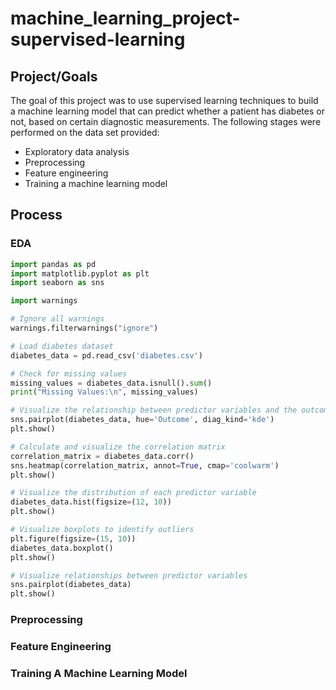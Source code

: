 # machine_learning_project-supervised-learning

## Project/Goals
The goal of this project was to use supervised learning techniques to build a machine learning model that can predict whether a patient has diabetes or not, based on certain diagnostic measurements. The following stages were performed on the data set provided:
- Exploratory data analysis
- Preprocessing
- Feature engineering
- Training a machine learning model


## Process
### EDA

``` python
import pandas as pd
import matplotlib.pyplot as plt
import seaborn as sns

import warnings

# Ignore all warnings
warnings.filterwarnings("ignore")

# Load diabetes dataset
diabetes_data = pd.read_csv('diabetes.csv')

# Check for missing values
missing_values = diabetes_data.isnull().sum()
print("Missing Values:\n", missing_values)

# Visualize the relationship between predictor variables and the outcome variable
sns.pairplot(diabetes_data, hue='Outcome', diag_kind='kde')
plt.show()

# Calculate and visualize the correlation matrix
correlation_matrix = diabetes_data.corr()
sns.heatmap(correlation_matrix, annot=True, cmap='coolwarm')
plt.show()

# Visualize the distribution of each predictor variable
diabetes_data.hist(figsize=(12, 10))
plt.show()

# Visualize boxplots to identify outliers
plt.figure(figsize=(15, 10))
diabetes_data.boxplot()
plt.show()

# Visualize relationships between predictor variables
sns.pairplot(diabetes_data)
plt.show()
```

### Preprocessing

### Feature Engineering

### Training A Machine Learning Model



